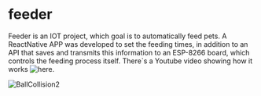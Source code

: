 # feeder

Feeder is an IOT project, which goal is to automatically feed pets. 
A ReactNative APP was developed to set the feeding times, in addition to an API that saves and transmits this information to an ESP-8266 board, which controls the feeding process itself.
There`s a Youtube video showing how it works ![here](https://www.youtube.com/watch?v=OQD6tmM5PWs).


![BallCollision2](https://user-images.githubusercontent.com/48896951/195708091-c7cb3824-7658-432e-9708-314563891383.gif)
